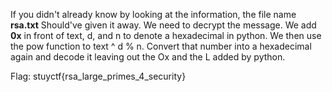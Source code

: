 If you didn't already know by looking at the information, the file name **rsa.txt**
Should've given it away. We need to decrypt the message. We add **0x** in front of text, d, and n
to denote a hexadecimal in python. We then use the pow function to text ^ d % n.
Convert that number into a hexadecimal again and decode it leaving out the Ox and the L added by python.

Flag: stuyctf{rsa_large_primes_4_security}
